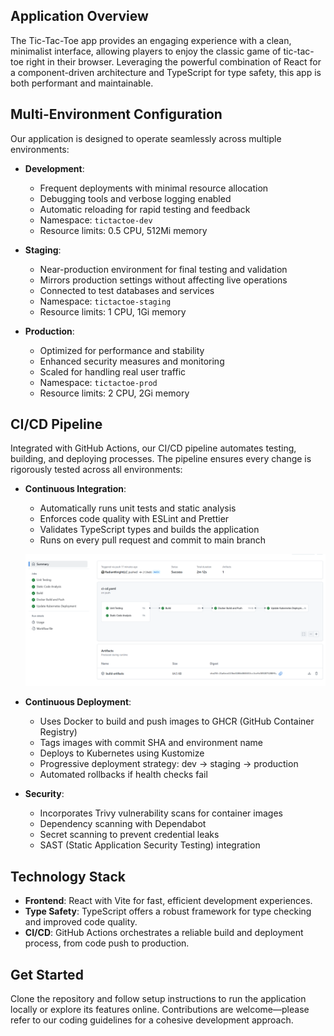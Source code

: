 ## Application Overview

The Tic-Tac-Toe app provides an engaging experience with a clean, minimalist interface, allowing players to enjoy the classic game of tic-tac-toe right in their browser. Leveraging the powerful combination of React for a component-driven architecture and TypeScript for type safety, this app is both performant and maintainable.

## Multi-Environment Configuration

Our application is designed to operate seamlessly across multiple environments:

- **Development**:

  - Frequent deployments with minimal resource allocation
  - Debugging tools and verbose logging enabled
  - Automatic reloading for rapid testing and feedback
  - Namespace: `tictactoe-dev`
  - Resource limits: 0.5 CPU, 512Mi memory

- **Staging**:

  - Near-production environment for final testing and validation
  - Mirrors production settings without affecting live operations
  - Connected to test databases and services
  - Namespace: `tictactoe-staging`
  - Resource limits: 1 CPU, 1Gi memory

- **Production**:
  - Optimized for performance and stability
  - Enhanced security measures and monitoring
  - Scaled for handling real user traffic
  - Namespace: `tictactoe-prod`
  - Resource limits: 2 CPU, 2Gi memory

## CI/CD Pipeline

Integrated with GitHub Actions, our CI/CD pipeline automates testing, building, and deploying processes. The pipeline ensures every change is rigorously tested across all environments:

- **Continuous Integration**:

  - Automatically runs unit tests and static analysis
  - Enforces code quality with ESLint and Prettier
  - Validates TypeScript types and builds the application
  - Runs on every pull request and commit to main branch

  ![GitHub Action Build](public/CI-CD.png)

- **Continuous Deployment**:

  - Uses Docker to build and push images to GHCR (GitHub Container Registry)
  - Tags images with commit SHA and environment name
  - Deploys to Kubernetes using Kustomize
  - Progressive deployment strategy: dev → staging → production
  - Automated rollbacks if health checks fail

- **Security**:
  - Incorporates Trivy vulnerability scans for container images
  - Dependency scanning with Dependabot
  - Secret scanning to prevent credential leaks
  - SAST (Static Application Security Testing) integration

## Technology Stack

- **Frontend**: React with Vite for fast, efficient development experiences.
- **Type Safety**: TypeScript offers a robust framework for type checking and improved code quality.
- **CI/CD**: GitHub Actions orchestrates a reliable build and deployment process, from code push to production.

## Get Started

Clone the repository and follow setup instructions to run the application locally or explore its features online. Contributions are welcome—please refer to our coding guidelines for a cohesive development approach.
